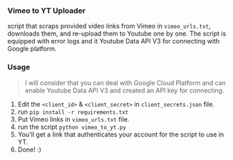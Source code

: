 ### Vimeo to YT Uploader

script that scraps provided video links from Vimeo in `vimeo_urls.txt`, downloads them, and re-upload them to Youtube one by one. The script is equipped with error logs and it Youtube Data API V3 for connecting with Google platform.

### Usage

> I will consider that you can deal with Google Cloud Platform and can enable Youtube Data API V3 and created an API key for connecting.

1) Edit the `<client_id>` & `<client_secret>` in `client_secrets.json` file.
2) run `pip install -r requirements.txt`
3) Put Vimeo links in `vimeo_urls.txt` file.
3) run the script `python vimeo_to_yt.py`
4) You'll get a link that authenticates your account for the script to use in YT.
5) Done! :)